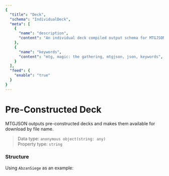 ```yaml
---
{
  "title": "Deck",
  "schema": "IndividualDeck",
  "meta": [
    {
      "name": "description",
      "content": "An individual deck compiled output schema for MTGJSON.",
    },
    {
      "name": "keywords",
      "content": "mtg, magic: the gathering, mtgjson, json, keywords",
    }
  ],
  "feed": {
    "enable": "true"
  }
}
---
```


# Pre-Constructed Deck

MTGJSON outputs pre-constructed decks and makes them available for download by file name.

> Data type: `anonymous object(string: any)`   
> Property type: `string` 

### Structure

Using `AbzanSiege` as an example:

<GenerateTable/>